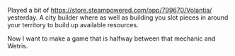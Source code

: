 Played a bit of https://store.steampowered.com/app/799670/Volantia/ yesterday. A city builder where as well as building you slot pieces in around your territory to build up available resources.

Now I want to make a game that is halfway between that mechanic and Wetris.